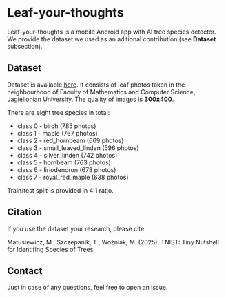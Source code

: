 # Leaf-your-thoughts

Leaf-your-thoughts is a mobile Android app with AI tree species detector. We provide the dataset we used as an aditional contribution (see **Dataset** subsection).

## Dataset

Dataset is available [here](https://drive.google.com/drive/folders/1p4bfAQ1BQnFDrO9Qy6_L8Az0LXUJMAX8?usp=sharing). It consists of leaf photos taken in the neighbourhood of Faculty of Mathematics and Computer Science, Jagiellonian University. The quality of images is **300x400**.

There are eight tree species in total:

- class 0 - birch (785 photos)
- class 1 - maple (767 photos)
- class 2 - red_hornbeam (669 photos)
- class 3 - small_leaved_linden (596 photos)
- class 4 - silver_linden (742 photos)
- class 5 - hornbeam (763 photos)
- class 6 - liriodendron (678 photos)
- class 7 - royal_red_maple (638 photos)

Train/test split is provided in 4:1 ratio.

## Citation

If you use the dataset your research, please cite:

Matusiewicz, M., Szczepanik, T., Woźniak, M. (2025). TNIST: Tiny Nutshell for Identifing Species of Trees.

## Contact

Just in case of any questions, feel free to open an issue.
